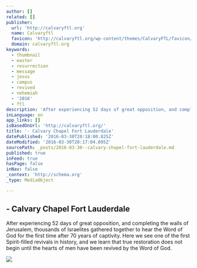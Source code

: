```yaml
---
author: []
related: []
publisher:
  url: 'http://calvaryftl.org'
  name: Calvaryftl
  favicon: 'http://calvaryftl.org/wp-content/themes/CalvaryFTL/favicon/favicon-16x16.png'
  domain: calvaryftl.org
keywords:
  - thumbnail
  - easter
  - resurrection
  - message
  - jesus
  - campus
  - revived
  - nehemiah
  - '2016'
  - ftl
description: 'After experiencing 52 days of great opposition, and completing the walls of Jerusalem, thousands of Israelites gathered together to hear the Word of God for the first time after 70 years of captivity. Here we see one of the first Spirit-filled revivals in history, and we learn that true restoration does not begin until the hearts of men have been revived by the Word of God.'
inLanguage: en
app_links: []
isBasedOnUrl: 'http://calvaryftl.org/'
title: '- Calvary Chapel Fort Lauderdale'
datePublished: '2016-03-30T20:18:00.825Z'
dateModified: '2016-03-30T20:17:04.095Z'
sourcePath: _posts/2016-03-30--calvary-chapel-fort-lauderdale.md
published: true
inFeed: true
hasPage: false
inNav: false
_context: 'http://schema.org'
_type: MediaObject

---
```

<article style=""><h1>- Calvary Chapel Fort Lauderdale</h1><p>After experiencing 52 days of great opposition, and completing the walls of Jerusalem, thousands of Israelites gathered together to hear the Word of God for the first time after 70 years of captivity. Here we see one of the first Spirit-filled revivals in history, and we learn that true restoration does not begin until the hearts of men have been revived by the Word of God.</p><img src="https://i.vimeocdn.com/video/562559691_640x360.jpg?r=pad" /></article>